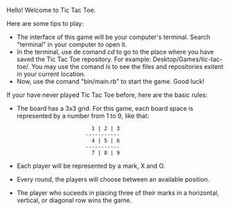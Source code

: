 Hello! Welcome to Tic Tac Toe.

Here are some tips to play:

- The interface of this game will be your computer's terminal. Search "terminal" in your computer to open it.
- In the terminal, use de comand _cd_ to go to the place where you have saved the Tic Tac Toe repository. For example: Desktop/Games/tic-tac-toe/. 
You may use the comand _ls_ to see the files and repositories exitent in your current location.
- Now, use the comand "bin/main.rb" to start the game. Good luck!

If your have never played Tic Tac Toe before, here are the basic rules:

- The board has a 3x3 grid. For this game, each board space is represented by a number from 1 to 9, like that:

                              1 | 2 | 3
                            -----------
                              4 | 5 | 6
                            -----------
                              7 | 8 | 9

- Each player will be represented by a mark, X and O.
- Every round, the players will choose between an available position.
- The player who suceeds in placing three of their marks in a horizontal, vertical, or diagonal row wins the game.